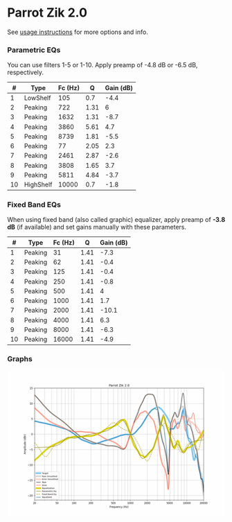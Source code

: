 # Parrot Zik 2.0
See [usage instructions](https://github.com/jaakkopasanen/AutoEq#usage) for more options and info.

### Parametric EQs
You can use filters 1-5 or 1-10. Apply preamp of -4.8 dB or -6.5 dB, respectively.

|   # | Type      |   Fc (Hz) |    Q |   Gain (dB) |
|-----|-----------|-----------|------|-------------|
|   1 | LowShelf  |       105 | 0.7  |        -4.4 |
|   2 | Peaking   |       722 | 1.31 |         6   |
|   3 | Peaking   |      1632 | 1.31 |        -8.7 |
|   4 | Peaking   |      3860 | 5.61 |         4.7 |
|   5 | Peaking   |      8739 | 1.81 |        -5.5 |
|   6 | Peaking   |        77 | 2.05 |         2.3 |
|   7 | Peaking   |      2461 | 2.87 |        -2.6 |
|   8 | Peaking   |      3808 | 1.65 |         3.7 |
|   9 | Peaking   |      5811 | 4.84 |        -3.7 |
|  10 | HighShelf |     10000 | 0.7  |        -1.8 |

### Fixed Band EQs
When using fixed band (also called graphic) equalizer, apply preamp of **-3.8 dB** (if available) and set gains manually with these parameters.

|   # | Type    |   Fc (Hz) |    Q |   Gain (dB) |
|-----|---------|-----------|------|-------------|
|   1 | Peaking |        31 | 1.41 |        -7.3 |
|   2 | Peaking |        62 | 1.41 |        -0.4 |
|   3 | Peaking |       125 | 1.41 |        -0.4 |
|   4 | Peaking |       250 | 1.41 |        -0.8 |
|   5 | Peaking |       500 | 1.41 |         4   |
|   6 | Peaking |      1000 | 1.41 |         1.7 |
|   7 | Peaking |      2000 | 1.41 |       -10.1 |
|   8 | Peaking |      4000 | 1.41 |         6.3 |
|   9 | Peaking |      8000 | 1.41 |        -6.3 |
|  10 | Peaking |     16000 | 1.41 |        -4.9 |

### Graphs
![](./Parrot%20Zik%202.0.png)
